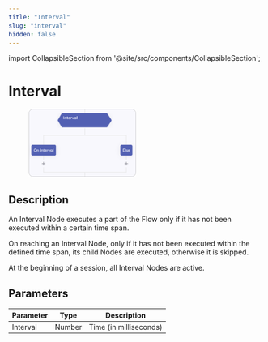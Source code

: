 ```yaml
---
title: "Interval" 
slug: "interval" 
hidden: false 
---
```

import CollapsibleSection from '@site/src/components/CollapsibleSection';


# Interval

<figure>
  <img class="image-center" src="../../../../../static/img/_assets/ai/build/node-reference/logic/interval.png" width="50%" />
</figure>

## Description

An Interval Node executes a part of the Flow only if it has not been executed within a certain time span.

On reaching an Interval Node, only if it has not been executed within the defined time span, its child Nodes are executed, otherwise it is skipped.

At the beginning of a session, all Interval Nodes are active.

## Parameters

| Parameter | Type   | Description            |
|-----------|--------|------------------------|
| Interval  | Number | Time (in milliseconds) |
